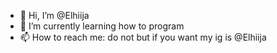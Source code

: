 - 👋 Hi, I’m @Elhiija
- 🌱 I’m currently learning how to program
- 📫 How to reach me: do not but if you want my ig is @Elhiija

